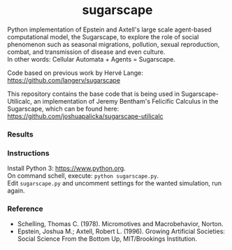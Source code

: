<h1 align="center">sugarscape</h1>

Python implementation of Epstein and Axtell's large scale agent-based computational model, the Sugarscape, to explore the role of social phenomenon such as seasonal migrations, pollution, sexual reproduction, combat, and transmission of disease and even culture.  
In other words: Cellular Automata + Agents = Sugarscape.

Code based on previous work by Hervé Lange: https://github.com/langerv/sugarscape

This repository contains the base code that is being used in Sugarscape-Utilicalc, an implementation of Jeremy Bentham's Felicific Calculus in the Sugarscape, which can be found here: https://github.com/joshuapalicka/sugarscape-utilicalc

### Results

### Instructions
Install Python 3: https://www.python.org.  
On command schell, execute: `python sugarscape.py`.  
Edit `sugarscape.py` and uncomment settings for the wanted simulation, run again.

### Reference
- Schelling, Thomas C. (1978). Micromotives and Macrobehavior, Norton.
- Epstein, Joshua M.; Axtell, Robert L. (1996). Growing Artificial Societies: Social Science From the Bottom Up, MIT/Brookings Institution.

